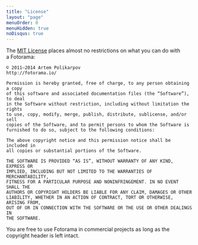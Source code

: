 ```yaml
---
title: "License"
layout: "page"
menuOrder: 0
menuHidden: true
noDisqus: true
---
```


The <a href="http://en.wikipedia.org/wiki/MIT_License" class="js-analytics-click" data-label="outbound"><abbr>MIT</abbr> License</a> places almost no&nbsp;restrictions on&nbsp;what you can do&nbsp;with a&nbsp;Fotorama:

<pre><code><span class="comment">© 2011—<span class="js-now-year">2014</span> Artem Polikarpov
http://fotorama.io/</span>

Permission is hereby granted, free of charge, to any person obtaining a copy
of this software and associated documentation files (the “Software”), to deal
in the Software without restriction, including without limitation the rights
to use, copy, modify, merge, publish, distribute, sublicense, and/or sell
copies of the Software, and to permit persons to whom the Software is
furnished to do so, subject to the following conditions:

The above copyright notice and this permission notice shall be included in
all copies or substantial portions of the Software.

THE SOFTWARE IS PROVIDED “AS IS”, WITHOUT WARRANTY OF ANY KIND, EXPRESS OR
IMPLIED, INCLUDING BUT NOT LIMITED TO THE WARRANTIES OF MERCHANTABILITY,
FITNESS FOR A PARTICULAR PURPOSE AND NONINFRINGEMENT. IN NO EVENT SHALL THE
AUTHORS OR COPYRIGHT HOLDERS BE LIABLE FOR ANY CLAIM, DAMAGES OR OTHER
LIABILITY, WHETHER IN AN ACTION OF CONTRACT, TORT OR OTHERWISE, ARISING FROM,
OUT OF OR IN CONNECTION WITH THE SOFTWARE OR THE USE OR OTHER DEALINGS IN
THE SOFTWARE.</code></pre>

You are free to use Fotorama in commercial projects as long as the copyright header is left intact.